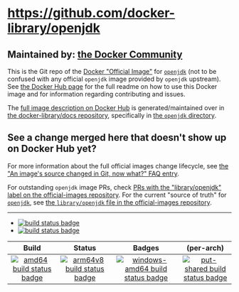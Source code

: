 # https://github.com/docker-library/openjdk

## Maintained by: [the Docker Community](https://github.com/docker-library/openjdk)

This is the Git repo of the [Docker "Official Image"](https://github.com/docker-library/official-images#what-are-official-images) for [`openjdk`](https://hub.docker.com/_/openjdk/) (not to be confused with any official `openjdk` image provided by `openjdk` upstream). See [the Docker Hub page](https://hub.docker.com/_/openjdk/) for the full readme on how to use this Docker image and for information regarding contributing and issues.

The [full image description on Docker Hub](https://hub.docker.com/_/openjdk/) is generated/maintained over in [the docker-library/docs repository](https://github.com/docker-library/docs), specifically in [the `openjdk` directory](https://github.com/docker-library/docs/tree/master/openjdk).

## See a change merged here that doesn't show up on Docker Hub yet?

For more information about the full official images change lifecycle, see [the "An image's source changed in Git, now what?" FAQ entry](https://github.com/docker-library/faq#an-images-source-changed-in-git-now-what).

For outstanding `openjdk` image PRs, check [PRs with the "library/openjdk" label on the official-images repository](https://github.com/docker-library/official-images/labels/library%2Fopenjdk). For the current "source of truth" for [`openjdk`](https://hub.docker.com/_/openjdk/), see [the `library/openjdk` file in the official-images repository](https://github.com/docker-library/official-images/blob/master/library/openjdk).

---

-	[![build status badge](https://img.shields.io/github/workflow/status/docker-library/openjdk/GitHub%20CI/master?label=GitHub%20CI)](https://github.com/docker-library/openjdk/actions?query=workflow%3A%22GitHub+CI%22+branch%3Amaster)
-	[![build status badge](https://img.shields.io/jenkins/s/https/doi-janky.infosiftr.net/job/update.sh/job/openjdk.svg?label=Automated%20update.sh)](https://doi-janky.infosiftr.net/job/update.sh/job/openjdk/)

| Build | Status | Badges | (per-arch) |
|:-:|:-:|:-:|:-:|
| [![amd64 build status badge](https://img.shields.io/jenkins/s/https/doi-janky.infosiftr.net/job/multiarch/job/amd64/job/openjdk.svg?label=amd64)](https://doi-janky.infosiftr.net/job/multiarch/job/amd64/job/openjdk/) | [![arm64v8 build status badge](https://img.shields.io/jenkins/s/https/doi-janky.infosiftr.net/job/multiarch/job/arm64v8/job/openjdk.svg?label=arm64v8)](https://doi-janky.infosiftr.net/job/multiarch/job/arm64v8/job/openjdk/) | [![windows-amd64 build status badge](https://img.shields.io/jenkins/s/https/doi-janky.infosiftr.net/job/multiarch/job/windows-amd64/job/openjdk.svg?label=windows-amd64)](https://doi-janky.infosiftr.net/job/multiarch/job/windows-amd64/job/openjdk/) | [![put-shared build status badge](https://img.shields.io/jenkins/s/https/doi-janky.infosiftr.net/job/put-shared/job/light/job/openjdk.svg?label=put-shared)](https://doi-janky.infosiftr.net/job/put-shared/job/light/job/openjdk/) |

<!-- THIS FILE IS GENERATED BY https://github.com/docker-library/docs/blob/master/generate-repo-stub-readme.sh -->
